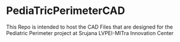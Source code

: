 PediaTricPerimeterCAD
=====================

This Repo is intended to host the CAD Files that are designed for the Pediatric Perimeter project at Srujana  LVPEI-MITra Innovation Center
